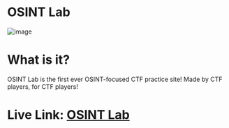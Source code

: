 # OSINT Lab

![image](https://i.ibb.co/yqDz2h9/image.png)

# What is it?
OSINT Lab is the first ever OSINT-focused CTF practice site! 
Made by CTF players, for CTF players! 

# Live Link: [OSINT Lab](https://osint-lab.glitch.me)
